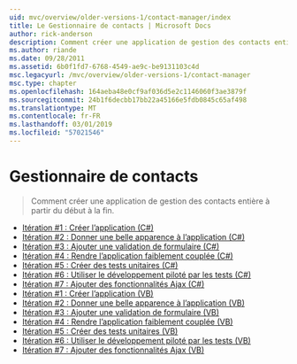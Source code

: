 ```yaml
---
uid: mvc/overview/older-versions-1/contact-manager/index
title: Le Gestionnaire de contacts | Microsoft Docs
author: rick-anderson
description: Comment créer une application de gestion des contacts entière à partir du début à la fin.
ms.author: riande
ms.date: 09/28/2011
ms.assetid: 6b0f1fd7-6768-4549-ae9c-be9131103c4d
msc.legacyurl: /mvc/overview/older-versions-1/contact-manager
msc.type: chapter
ms.openlocfilehash: 164aeba48e0cf9af036d5e2c1146060f3ae3879f
ms.sourcegitcommit: 24b1f6decbb17bb22a45166e5fdb0845c65af498
ms.translationtype: MT
ms.contentlocale: fr-FR
ms.lasthandoff: 03/01/2019
ms.locfileid: "57021546"
---
```

<a name="contact-manager"></a>Gestionnaire de contacts
====================
> Comment créer une application de gestion des contacts entière à partir du début à la fin.


- [Itération #1 : Créer l’application (C#)](iteration-1-create-the-application-cs.md)
- [Itération #2 : Donner une belle apparence à l’application (C#)](iteration-2-make-the-application-look-nice-cs.md)
- [Itération #3 : Ajouter une validation de formulaire (C#)](iteration-3-add-form-validation-cs.md)
- [Itération #4 : Rendre l’application faiblement couplée (C#)](iteration-4-make-the-application-loosely-coupled-cs.md)
- [Itération #5 : Créer des tests unitaires (C#)](iteration-5-create-unit-tests-cs.md)
- [Itération #6 : Utiliser le développement piloté par les tests (C#)](iteration-6-use-test-driven-development-cs.md)
- [Itération #7 : Ajouter des fonctionnalités Ajax (C#)](iteration-7-add-ajax-functionality-cs.md)
- [Itération #1 : Créer l’application (VB)](iteration-1-create-the-application-vb.md)
- [Itération #2 : Donner une belle apparence à l’application (VB)](iteration-2-make-the-application-look-nice-vb.md)
- [Itération #3 : Ajouter une validation de formulaire (VB)](iteration-3-add-form-validation-vb.md)
- [Itération #4 : Rendre l’application faiblement couplée (VB)](iteration-4-make-the-application-loosely-coupled-vb.md)
- [Itération #5 : Créer des tests unitaires (VB)](iteration-5-create-unit-tests-vb.md)
- [Itération #6 : Utiliser le développement piloté par les tests (VB)](iteration-6-use-test-driven-development-vb.md)
- [Itération #7 : Ajouter des fonctionnalités Ajax (VB)](iteration-7-add-ajax-functionality-vb.md)
